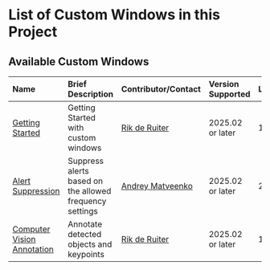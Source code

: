 # List of Custom Windows in this Project

## Available Custom Windows

| Name | Brief Description | Contributor/Contact | Version Supported | Last Update |
| :--- | :--- | :-- | :-- | :-- |
| [Getting Started](./Getting%20Started/README.md) | Getting Started with custom windows | [Rik de Ruiter](https://github.com/riksas) | 2025.02 <br>or later | 13JAN2025 |
| [Alert Suppression](./Alert%20Suppression/README.md) | Suppress alerts based on the allowed frequency settings | [Andrey Matveenko](https://github.com/keeper7kaSAS) | 2025.02 <br>or later | 29JAN2025 |
| [Computer Vision Annotation](./Computer%20Vision%20Annotation/README.md) | Annotate detected objects and keypoints | [Rik de Ruiter](https://github.com/riksas) | 2025.02 <br>or later | 14JAN2025 |


